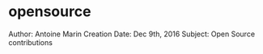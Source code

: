 # opensource

Author: Antoine Marin
Creation Date: Dec 9th, 2016
Subject: Open Source contributions
